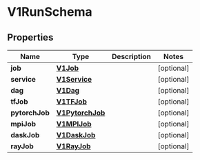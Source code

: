 

# V1RunSchema


## Properties

| Name | Type | Description | Notes |
|------------ | ------------- | ------------- | -------------|
|**job** | [**V1Job**](V1Job.md) |  |  [optional] |
|**service** | [**V1Service**](V1Service.md) |  |  [optional] |
|**dag** | [**V1Dag**](V1Dag.md) |  |  [optional] |
|**tfJob** | [**V1TFJob**](V1TFJob.md) |  |  [optional] |
|**pytorchJob** | [**V1PytorchJob**](V1PytorchJob.md) |  |  [optional] |
|**mpiJob** | [**V1MPIJob**](V1MPIJob.md) |  |  [optional] |
|**daskJob** | [**V1DaskJob**](V1DaskJob.md) |  |  [optional] |
|**rayJob** | [**V1RayJob**](V1RayJob.md) |  |  [optional] |



